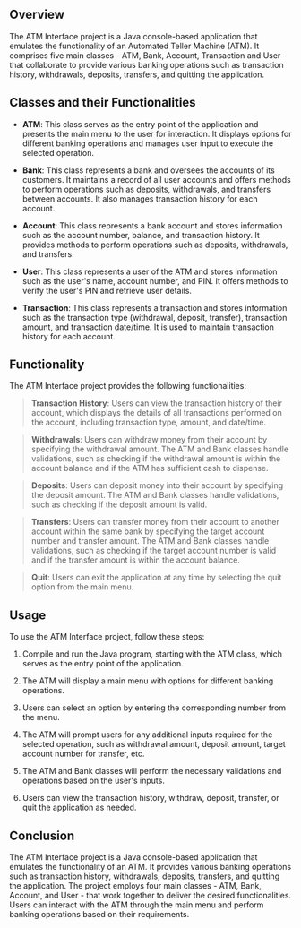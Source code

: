 ## Overview

The ATM Interface project is a Java console-based application that emulates the functionality of an Automated Teller Machine (ATM). It comprises five main classes - ATM, Bank, Account, Transaction and User - that collaborate to provide various banking operations such as transaction history, withdrawals, deposits, transfers, and quitting the application.

## Classes and their Functionalities

* **ATM**: This class serves as the entry point of the application and presents the main menu to the user for interaction. It displays options for different banking operations and manages user input to execute the selected operation.

* **Bank**: This class represents a bank and oversees the accounts of its customers. It maintains a record of all user accounts and offers methods to perform operations such as deposits, withdrawals, and transfers between accounts. It also manages transaction history for each account.

* **Account**: This class represents a bank account and stores information such as the account number, balance, and transaction history. It provides methods to perform operations such as deposits, withdrawals, and transfers.

* **User**: This class represents a user of the ATM and stores information such as the user's name, account number, and PIN. It offers methods to verify the user's PIN and retrieve user details.

* **Transaction**: This class represents a transaction and stores information such as the transaction type (withdrawal, deposit, transfer), transaction amount, and transaction date/time. It is used to maintain transaction history for each account.

## Functionality
The ATM Interface project provides the following functionalities:

> **Transaction History**: Users can view the transaction history of their account, which displays the details of all transactions performed on the account, including transaction type, amount, and date/time.

> **Withdrawals**: Users can withdraw money from their account by specifying the withdrawal amount. The ATM and Bank classes handle validations, such as checking if the withdrawal amount is within the account balance and if the ATM has sufficient cash to dispense.

> **Deposits**: Users can deposit money into their account by specifying the deposit amount. The ATM and Bank classes handle validations, such as checking if the deposit amount is valid.

> **Transfers**: Users can transfer money from their account to another account within the same bank by specifying the target account number and transfer amount. The ATM and Bank classes handle validations, such as checking if the target account number is valid and if the transfer amount is within the account balance.

> **Quit**: Users can exit the application at any time by selecting the quit option from the main menu.

## Usage
To use the ATM Interface project, follow these steps:

1. Compile and run the Java program, starting with the ATM class, which serves as the entry point of the application.

2. The ATM will display a main menu with options for different banking operations.

3. Users can select an option by entering the corresponding number from the menu.

4. The ATM will prompt users for any additional inputs required for the selected operation, such as withdrawal amount, deposit amount, target account number for transfer, etc.

5. The ATM and Bank classes will perform the necessary validations and operations based on the user's inputs.

6. Users can view the transaction history, withdraw, deposit, transfer, or quit the application as needed.

## Conclusion

The ATM Interface project is a Java console-based application that emulates the functionality of an ATM. It provides various banking operations such as transaction history, withdrawals, deposits, transfers, and quitting the application. The project employs four main classes - ATM, Bank, Account, and User - that work together to deliver the desired functionalities. Users can interact with the ATM through the main menu and perform banking operations based on their requirements.
